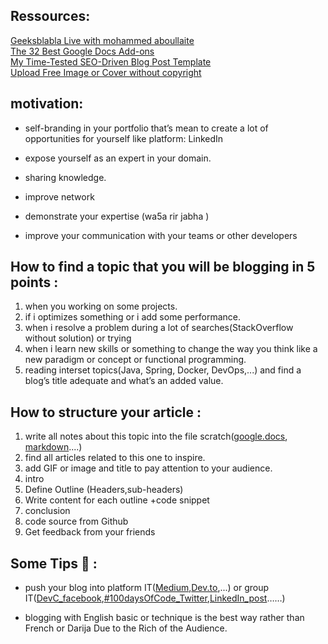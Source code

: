 ## Ressources:
[Geeksblabla Live with mohammed aboullaite](https://www.facebook.com/geeksblabla/videos/655858025264119/?v=655858025264119)  
[The 32 Best Google Docs Add-ons](https://zapier.com/blog/best-google-docs-addons/)  
[My Time-Tested SEO-Driven Blog Post Template](https://docs.google.com/document/d/1RNl7c5gojzbQSUGDrCGNEFTk-zu-DDlkdMcRUuTnONw/edit?fbclid=IwAR1T22gCccFCEg_N2r-80It81MMnwfRVliFuMb5BKlSZ5yKPdjlXx1nyFD4)  
[Upload Free Image or Cover without copyright](https://unsplash.com/t/technology) 

## motivation:
* self-branding in your portfolio that’s mean to create a lot of opportunities for yourself like platform: LinkedIn  

* expose yourself as an expert in your domain.

* sharing knowledge.  

* improve network 

* demonstrate your expertise (wa5a rir jabha ) 

* improve your communication with your teams or other developers 

## How to find a topic that you will be blogging in 5 points :
1. when you working on some projects.
2. if i optimizes something or i add some performance.
3. when i resolve a problem during a lot of searches(StackOverflow without solution)  or trying   
4. when i learn new skills or something to change the way you think like a new paradigm or concept or functional programming.
5. reading interset topics(Java, Spring, Docker, DevOps,...)  and find a blog’s title adequate and what’s an added value.

## How to structure your article :
1. write all notes about this topic into the file scratch([google.docs](https://docs.google.com/document/u/0/), [markdown](https://guides.github.com/pdfs/markdown-cheatsheet-online.pdf)....)
2. find all articles related to this one to inspire.
3. add GIF or image and title to pay attention to your audience.
4. intro
5. Define Outline (Headers,sub-headers)
6. Write content for each outline +code snippet 
7. conclusion
8. code source from Github
9. Get feedback from your friends  

## Some Tips :rocket: :
* push your blog into platform IT([Medium](),[Dev.to](),...) or group IT([DevC_facebook](https://www.facebook.com/groups/DevC.Casablanca/),[#100daysOfCode_Twitter](https://twitter.com/hashtag/100DaysOfCode?src=hashtag_click),[LinkedIn_post](https://www.linkedin.com/feed/)……)

* blogging with English basic or technique is the best way rather than French or Darija Due to the Rich of the Audience.




 
